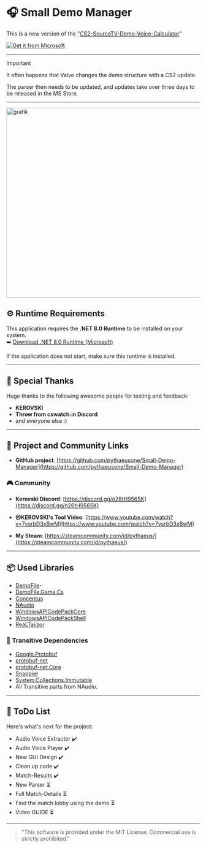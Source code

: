 # 🎧 Small Demo Manager 

This is a new version of the "[CS2-SourceTV-Demo-Voice-Calculator](https://github.com/pythaeusone/CS2-SourceTV-Demo-Voice-Calculator)"

[![Get it from Microsoft](https://get.microsoft.com/images/en-us%20dark.svg)](https://apps.microsoft.com/detail/9nkbsbk8rtwp?cid=DevShareMCLPCB)

---

> [!IMPORTANT]
> It often happens that Valve changes the demo structure with a CS2 update.
> 
> The parser then needs to be updated, and updates take over three days to be released in the MS Store.

---

<img width="998" height="496" alt="grafik" src="https://github.com/user-attachments/assets/e898f93c-6650-4311-87ac-8d761ce20ff3" />




## ⚙️ Runtime Requirements

This application requires the **.NET 8.0 Runtime** to be installed on your system.  
➡️ [Download .NET 8.0 Runtime (Microsoft)](https://dotnet.microsoft.com/en-us/download/dotnet/thank-you/runtime-desktop-8.0.15-windows-x64-installer?cid=getdotnetcore)

If the application does not start, make sure this runtime is installed.

---

## 🙏 Special Thanks

Huge thanks to the following awesome people for testing and feedback:
- **KEROVSKI**
- **Throw from cswatch.in Discord**
- and everyone else :)

---

## 🔗 Project and Community Links

- **GitHub project**: [https://github.com/pythaeusone/Small-Demo-Manager](https://github.com/pythaeusone/Small-Demo-Manager)

### 🎮 Community

- **Kerovski Discord**: [https://discord.gg/n26tH9565K](https://discord.gg/n26tH9565K)
- **@KEROVSKI's Tool Video**: [https://www.youtube.com/watch?v=7vsrbD3xBwM](https://www.youtube.com/watch?v=7vsrbD3xBwM)

- **My Steam**: [https://steamcommunity.com/id/pythaeus/](https://steamcommunity.com/id/pythaeus/)

---

## 📦 Used Libraries

- [DemoFile](https://www.nuget.org/packages/DemoFile/)- 
- [DemoFile.Game.Cs](https://www.nuget.org/packages/DemoFile.Game.Cs)
- [Concentus](https://www.nuget.org/packages/Concentus)
- [NAudio](https://www.nuget.org/packages/NAudio)
- [WindowsAPICodePackCore](https://www.nuget.org/packages/WindowsAPICodePackCore)
- [WindowsAPICodePackShell](https://www.nuget.org/packages/WindowsAPICodePackShell)
- [ReaLTaiizor](https://www.nuget.org/packages/ReaLTaiizor)

### 🔁 Transitive Dependencies

- [Google.Protobuf](https://www.nuget.org/packages/Google.Protobuf)  
- [protobuf-net](https://www.nuget.org/packages/protobuf-net)  
- [protobuf-net.Core](https://www.nuget.org/packages/protobuf-net.Core)  
- [Snappier](https://www.nuget.org/packages/Snappier)  
- [System.Collections.Immutable](https://www.nuget.org/packages/System.Collections.Immutable)
- All Transitive parts from NAudio.

---

## 📅 ToDo List

Here's what's next for the project:

- Audio Voice Extractor ✔️
- Audio Voice Player ✔️
- New GUI Design ✔️
- Clean up code ✔️
- Match-Results ✔️
- New Parser ⏳
- Full Match-Details ⏳
- Find the match lobby using the demo ⏳
- Video GUIDE ⏳

---

> "This software is provided under the MIT License. Commercial use is strictly prohibited."
